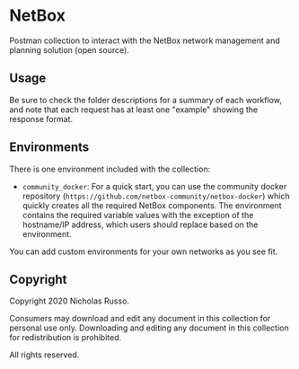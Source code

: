 # NetBox
Postman collection to interact with the NetBox network management
and planning solution (open source).

## Usage
Be sure to check the folder descriptions for a summary of each workflow,
and note that each request has at least one "example" showing the response
format.

## Environments
There is one environment included with the collection:
  * `community_docker`: For a quick start, you can use the community
    docker repository (`https://github.com/netbox-community/netbox-docker`)
    which quickly creates all the required NetBox components. The
    environment contains the required variable values with the
    exception of the hostname/IP address, which users should
    replace based on the environment.

You can add custom environments for your own networks as you see fit.

## Copyright
Copyright 2020 Nicholas Russo.

Consumers may download and edit any document in this collection for personal
use only. Downloading and editing any document in this collection for
redistribution is prohibited.

All rights reserved.
